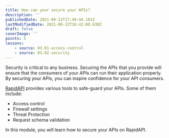 ```yaml
---
title: How can your secure your APIs?
description: ''
publishedDate: 2021-09-22T17:49:44.101Z
lastModifiedDate: 2021-09-22T16:42:00.638Z
draft: false
coverImage: ''
points: 5
lessons:
    - source: 03.01-access-control
    - source: 03.02-security
---
```


Security is critical to any business. Securing the APIs that you provide will ensure that the consumers of your APIs can run their application properly. By securing your APIs, you can inspire confidence for your API consumers.

[RapidAPI](https://RapidAPI.com/hub?utm_source=RapidAPI.com/learn&utm_medium=DevRel&utm_campaign=DevRel) provides various tools to safe-guard your APIs. Some of them include:

-   Access control
-   Firewall settings
-   Threat Protection
-   Request schema validation

In this module, you will learn how to secure your APIs on RapidAPI.
